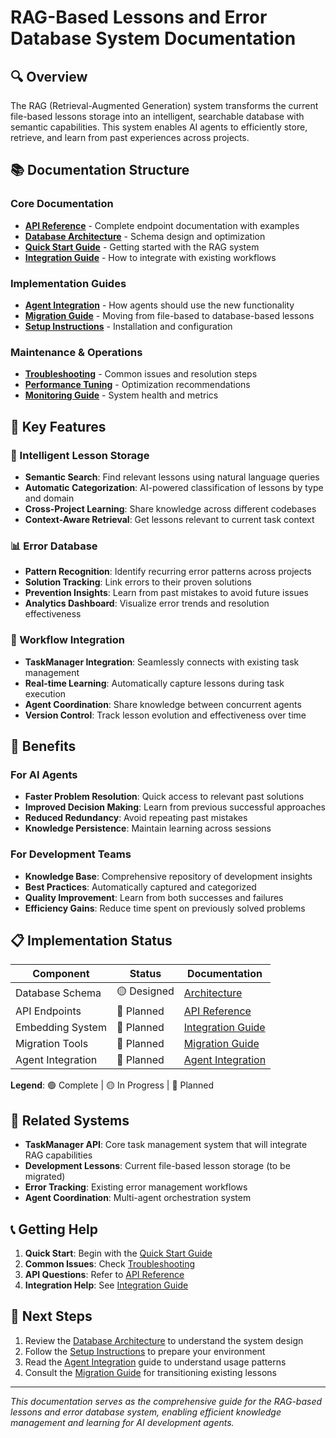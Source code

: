 # RAG-Based Lessons and Error Database System Documentation

## 🔍 Overview

The RAG (Retrieval-Augmented Generation) system transforms the current file-based lessons storage into an intelligent, searchable database with semantic capabilities. This system enables AI agents to efficiently store, retrieve, and learn from past experiences across projects.

## 📚 Documentation Structure

### Core Documentation
- **[API Reference](./api-reference.md)** - Complete endpoint documentation with examples
- **[Database Architecture](./database-architecture.md)** - Schema design and optimization
- **[Quick Start Guide](./quick-start.md)** - Getting started with the RAG system
- **[Integration Guide](./integration-guide.md)** - How to integrate with existing workflows

### Implementation Guides
- **[Agent Integration](./agent-integration.md)** - How agents should use the new functionality
- **[Migration Guide](./migration-guide.md)** - Moving from file-based to database-based lessons
- **[Setup Instructions](./setup-instructions.md)** - Installation and configuration

### Maintenance & Operations
- **[Troubleshooting](./troubleshooting.md)** - Common issues and resolution steps
- **[Performance Tuning](./performance-tuning.md)** - Optimization recommendations
- **[Monitoring Guide](./monitoring.md)** - System health and metrics

## 🎯 Key Features

### 🧠 Intelligent Lesson Storage
- **Semantic Search**: Find relevant lessons using natural language queries
- **Automatic Categorization**: AI-powered classification of lessons by type and domain
- **Cross-Project Learning**: Share knowledge across different codebases
- **Context-Aware Retrieval**: Get lessons relevant to current task context

### 📊 Error Database
- **Pattern Recognition**: Identify recurring error patterns across projects
- **Solution Tracking**: Link errors to their proven solutions
- **Prevention Insights**: Learn from past mistakes to avoid future issues
- **Analytics Dashboard**: Visualize error trends and resolution effectiveness

### 🔄 Workflow Integration
- **TaskManager Integration**: Seamlessly connects with existing task management
- **Real-time Learning**: Automatically capture lessons during task execution
- **Agent Coordination**: Share knowledge between concurrent agents
- **Version Control**: Track lesson evolution and effectiveness over time

## 🚀 Benefits

### For AI Agents
- **Faster Problem Resolution**: Quick access to relevant past solutions
- **Improved Decision Making**: Learn from previous successful approaches
- **Reduced Redundancy**: Avoid repeating past mistakes
- **Knowledge Persistence**: Maintain learning across sessions

### For Development Teams
- **Knowledge Base**: Comprehensive repository of development insights
- **Best Practices**: Automatically captured and categorized
- **Quality Improvement**: Learn from both successes and failures
- **Efficiency Gains**: Reduce time spent on previously solved problems

## 📋 Implementation Status

| Component | Status | Documentation |
|-----------|--------|---------------|
| Database Schema | 🟡 Designed | [Architecture](./database-architecture.md) |
| API Endpoints | 🔴 Planned | [API Reference](./api-reference.md) |
| Embedding System | 🔴 Planned | [Integration Guide](./integration-guide.md) |
| Migration Tools | 🔴 Planned | [Migration Guide](./migration-guide.md) |
| Agent Integration | 🔴 Planned | [Agent Integration](./agent-integration.md) |

**Legend**: 🟢 Complete | 🟡 In Progress | 🔴 Planned

## 🔗 Related Systems

- **TaskManager API**: Core task management system that will integrate RAG capabilities
- **Development Lessons**: Current file-based lesson storage (to be migrated)
- **Error Tracking**: Existing error management workflows
- **Agent Coordination**: Multi-agent orchestration system

## 📞 Getting Help

1. **Quick Start**: Begin with the [Quick Start Guide](./quick-start.md)
2. **Common Issues**: Check [Troubleshooting](./troubleshooting.md)
3. **API Questions**: Refer to [API Reference](./api-reference.md)
4. **Integration Help**: See [Integration Guide](./integration-guide.md)

## 🎯 Next Steps

1. Review the [Database Architecture](./database-architecture.md) to understand the system design
2. Follow the [Setup Instructions](./setup-instructions.md) to prepare your environment
3. Read the [Agent Integration](./agent-integration.md) guide to understand usage patterns
4. Consult the [Migration Guide](./migration-guide.md) for transitioning existing lessons

---

*This documentation serves as the comprehensive guide for the RAG-based lessons and error database system, enabling efficient knowledge management and learning for AI development agents.*